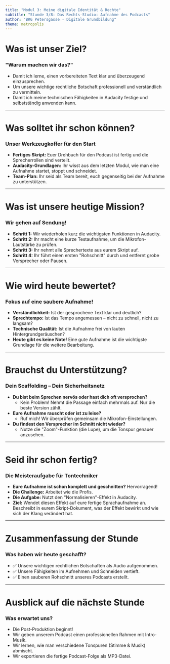 ```yaml
---
title: "Modul 3: Meine digitale Identität & Rechte"
subtitle: "Stunde 3/8: Das Rechts-Studio: Aufnahme des Podcasts"
author: "BRG Petersgasse - Digitale Grundbildung"
theme: metropolis
---
```


# Was ist unser Ziel?

### "Warum machen wir das?"

-   Damit ich lerne, einen vorbereiteten Text klar und überzeugend einzusprechen.
-   Um unsere wichtige rechtliche Botschaft professionell und verständlich zu vermitteln.
-   Damit ich meine technischen Fähigkeiten in Audacity festige und selbstständig anwenden kann.

---

# Was solltet ihr schon können?

### Unser Werkzeugkoffer für den Start

-   **Fertiges Skript:** Euer Drehbuch für den Podcast ist fertig und die Sprecherrollen sind verteilt.
-   **Audacity-Grundlagen:** Ihr wisst aus dem letzten Modul, wie man eine Aufnahme startet, stoppt und schneidet.
-   **Team-Plan:** Ihr seid als Team bereit, euch gegenseitig bei der Aufnahme zu unterstützen.

---

# Was ist unsere heutige Mission?

### Wir gehen auf Sendung!

-   **Schritt 1:** Wir wiederholen kurz die wichtigsten Funktionen in Audacity.
-   **Schritt 2:** Ihr macht eine kurze Testaufnahme, um die Mikrofon-Lautstärke zu prüfen.
-   **Schritt 3:** Ihr nehmt alle Sprechertexte aus eurem Skript auf.
-   **Schritt 4:** Ihr führt einen ersten "Rohschnitt" durch und entfernt grobe Versprecher oder Pausen.

---

# Wie wird heute bewertet?

### Fokus auf eine saubere Aufnahme!

-   **Verständlichkeit:** Ist der gesprochene Text klar und deutlich?
-   **Sprechtempo:** Ist das Tempo angemessen – nicht zu schnell, nicht zu langsam?
-   **Technische Qualität:** Ist die Aufnahme frei von lauten Hintergrundgeräuschen?
-   **Heute gibt es keine Note!** Eine gute Aufnahme ist die wichtigste Grundlage für die weitere Bearbeitung.

---

# Brauchst du Unterstützung?

### Dein Scaffolding – Dein Sicherheitsnetz

-   **Du bist beim Sprechen nervös oder hast dich oft versprochen?**
    -   Kein Problem! Nehmt die Passage einfach mehrmals auf. Nur die beste Version zählt.
-   **Eure Aufnahme rauscht oder ist zu leise?**
    -   Ruf mich! Wir überprüfen gemeinsam die Mikrofon-Einstellungen.
-   **Du findest den Versprecher im Schnitt nicht wieder?**
    -   Nutze die "Zoom"-Funktion (die Lupe), um die Tonspur genauer anzusehen.

---

# Seid ihr schon fertig?

### Die Meisteraufgabe für Tontechniker

-   **Eure Aufnahme ist schon komplett und geschnitten?** Hervorragend!
-   **Die Challenge:** Arbeitet wie die Profis.
-   **Die Aufgabe:** Nutzt den "Normalisieren"-Effekt in Audacity.
-   **Ziel:** Wendet diesen Effekt auf eure fertige Sprachaufnahme an. Beschreibt in eurem Skript-Dokument, was der Effekt bewirkt und wie sich der Klang verändert hat.

---

# Zusammenfassung der Stunde

### Was haben wir heute geschafft?

-   ✅ Unsere wichtigen rechtlichen Botschaften als Audio aufgenommen.
-   ✅ Unsere Fähigkeiten im Aufnehmen und Schneiden vertieft.
-   ✅ Einen sauberen Rohschnitt unseres Podcasts erstellt.

---

# Ausblick auf die nächste Stunde

### Was erwartet uns?

-   Die Post-Produktion beginnt!
-   Wir geben unserem Podcast einen professionellen Rahmen mit Intro-Musik.
-   Wir lernen, wie man verschiedene Tonspuren (Stimme & Musik) abmischt.
-   Wir exportieren die fertige Podcast-Folge als MP3-Datei.

